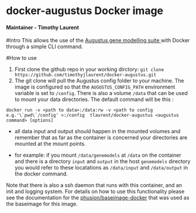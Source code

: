 # docker-augustus Docker image

#### Maintainer - Timothy Laurent

#Intro
This allows the use of the [Augustus gene modelling suite ](http://bioinf.uni-greifswald.de/augustus/) with Docker through a simple CLI command.

#How to use

1. First clone the github repo in your working dirctory: `git clone https://github.com/timothyjlaurent/docker-augustus.git`
2. The git clone will pull the Augustus config folder to your machine. The image is configured so that the `AUGUSTUS_CONFIG_PATH` environment variable is set to `/config`. There is also a volume `/data` that can be used to mount your data directories. The default command will be this :

```
docker run -v <path to data>:/data:rw -v <path to config e.g.'\`pwd\`/config' >:/config  tlaurent/docker-augustus <augustus command> [options]
```

- all data input and output should happen in the mounted volumes and remember that as far as the container is concerned your directories are mounted at the mount points.
    
- for example:
        if you mount `/data/genemodels` at `/data` on the container and there is a directory `input` and `output` in the host `genemodels` directory you would refer to these locatations as `/data/input` and `/data/output` in the docker command.


Note that there is also a ssh daemon that runs with this container, and an init and logging system. For details on how to use this functionality please see the documentation for the [phusion/baseimage-docker](https://github.com/phusion/baseimage-docker) that was used as the baseimage for this image.

